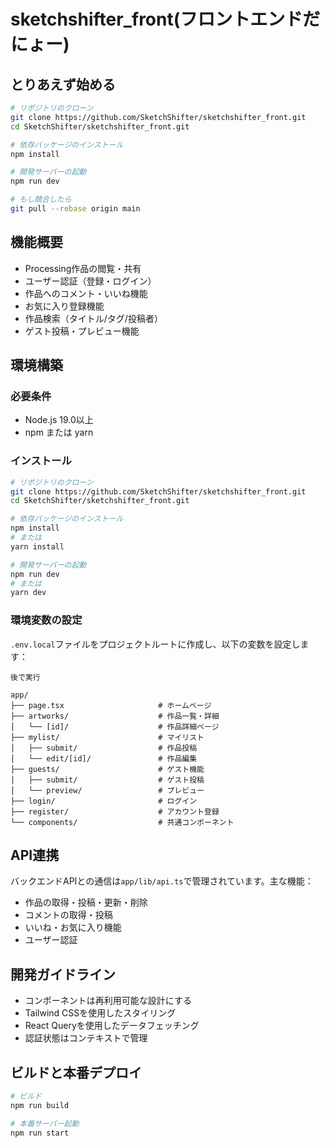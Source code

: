 # sketchshifter_front(フロントエンドだにょー)

## とりあえず始める

```bash
# リポジトリのクローン
git clone https://github.com/SketchShifter/sketchshifter_front.git
cd SketchShifter/sketchshifter_front.git

# 依存パッケージのインストール
npm install

# 開発サーバーの起動
npm run dev

# もし競合したら
git pull --rebase origin main

```

## 機能概要

- Processing作品の閲覧・共有
- ユーザー認証（登録・ログイン）
- 作品へのコメント・いいね機能
- お気に入り登録機能
- 作品検索（タイトル/タグ/投稿者）
- ゲスト投稿・プレビュー機能

## 環境構築

### 必要条件

- Node.js 19.0以上
- npm または yarn

### インストール

```bash
# リポジトリのクローン
git clone https://github.com/SketchShifter/sketchshifter_front.git
cd SketchShifter/sketchshifter_front.git

# 依存パッケージのインストール
npm install
# または
yarn install

# 開発サーバーの起動
npm run dev
# または
yarn dev
```

### 環境変数の設定

`.env.local`ファイルをプロジェクトルートに作成し、以下の変数を設定します：

```
後で実行
```

```
app/
├── page.tsx                     # ホームページ
├── artworks/                    # 作品一覧・詳細
│   └── [id]/                    # 作品詳細ページ
├── mylist/                      # マイリスト
│   ├── submit/                  # 作品投稿
│   └── edit/[id]/               # 作品編集
├── guests/                      # ゲスト機能
│   ├── submit/                  # ゲスト投稿
│   └── preview/                 # プレビュー
├── login/                       # ログイン
├── register/                    # アカウント登録
└── components/                  # 共通コンポーネント
```

## API連携

バックエンドAPIとの通信は`app/lib/api.ts`で管理されています。主な機能：

- 作品の取得・投稿・更新・削除
- コメントの取得・投稿
- いいね・お気に入り機能
- ユーザー認証

## 開発ガイドライン

- コンポーネントは再利用可能な設計にする
- Tailwind CSSを使用したスタイリング
- React Queryを使用したデータフェッチング
- 認証状態はコンテキストで管理

## ビルドと本番デプロイ

```bash
# ビルド
npm run build

# 本番サーバー起動
npm run start
```
